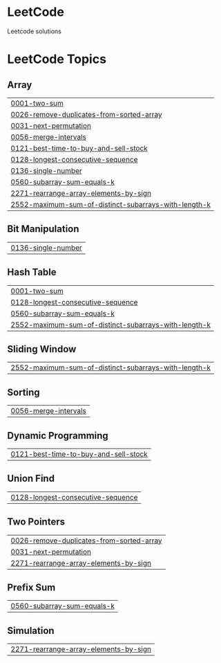 # LeetCode
Leetcode solutions

<!---LeetCode Topics Start-->
# LeetCode Topics
## Array
|  |
| ------- |
| [0001-two-sum](https://github.com/shruticode81/LeetCode/tree/master/0001-two-sum) |
| [0026-remove-duplicates-from-sorted-array](https://github.com/shruticode81/LeetCode/tree/master/0026-remove-duplicates-from-sorted-array) |
| [0031-next-permutation](https://github.com/shruticode81/LeetCode/tree/master/0031-next-permutation) |
| [0056-merge-intervals](https://github.com/shruticode81/LeetCode/tree/master/0056-merge-intervals) |
| [0121-best-time-to-buy-and-sell-stock](https://github.com/shruticode81/LeetCode/tree/master/0121-best-time-to-buy-and-sell-stock) |
| [0128-longest-consecutive-sequence](https://github.com/shruticode81/LeetCode/tree/master/0128-longest-consecutive-sequence) |
| [0136-single-number](https://github.com/shruticode81/LeetCode/tree/master/0136-single-number) |
| [0560-subarray-sum-equals-k](https://github.com/shruticode81/LeetCode/tree/master/0560-subarray-sum-equals-k) |
| [2271-rearrange-array-elements-by-sign](https://github.com/shruticode81/LeetCode/tree/master/2271-rearrange-array-elements-by-sign) |
| [2552-maximum-sum-of-distinct-subarrays-with-length-k](https://github.com/shruticode81/LeetCode/tree/master/2552-maximum-sum-of-distinct-subarrays-with-length-k) |
## Bit Manipulation
|  |
| ------- |
| [0136-single-number](https://github.com/shruticode81/LeetCode/tree/master/0136-single-number) |
## Hash Table
|  |
| ------- |
| [0001-two-sum](https://github.com/shruticode81/LeetCode/tree/master/0001-two-sum) |
| [0128-longest-consecutive-sequence](https://github.com/shruticode81/LeetCode/tree/master/0128-longest-consecutive-sequence) |
| [0560-subarray-sum-equals-k](https://github.com/shruticode81/LeetCode/tree/master/0560-subarray-sum-equals-k) |
| [2552-maximum-sum-of-distinct-subarrays-with-length-k](https://github.com/shruticode81/LeetCode/tree/master/2552-maximum-sum-of-distinct-subarrays-with-length-k) |
## Sliding Window
|  |
| ------- |
| [2552-maximum-sum-of-distinct-subarrays-with-length-k](https://github.com/shruticode81/LeetCode/tree/master/2552-maximum-sum-of-distinct-subarrays-with-length-k) |
## Sorting
|  |
| ------- |
| [0056-merge-intervals](https://github.com/shruticode81/LeetCode/tree/master/0056-merge-intervals) |
## Dynamic Programming
|  |
| ------- |
| [0121-best-time-to-buy-and-sell-stock](https://github.com/shruticode81/LeetCode/tree/master/0121-best-time-to-buy-and-sell-stock) |
## Union Find
|  |
| ------- |
| [0128-longest-consecutive-sequence](https://github.com/shruticode81/LeetCode/tree/master/0128-longest-consecutive-sequence) |
## Two Pointers
|  |
| ------- |
| [0026-remove-duplicates-from-sorted-array](https://github.com/shruticode81/LeetCode/tree/master/0026-remove-duplicates-from-sorted-array) |
| [0031-next-permutation](https://github.com/shruticode81/LeetCode/tree/master/0031-next-permutation) |
| [2271-rearrange-array-elements-by-sign](https://github.com/shruticode81/LeetCode/tree/master/2271-rearrange-array-elements-by-sign) |
## Prefix Sum
|  |
| ------- |
| [0560-subarray-sum-equals-k](https://github.com/shruticode81/LeetCode/tree/master/0560-subarray-sum-equals-k) |
## Simulation
|  |
| ------- |
| [2271-rearrange-array-elements-by-sign](https://github.com/shruticode81/LeetCode/tree/master/2271-rearrange-array-elements-by-sign) |
<!---LeetCode Topics End-->